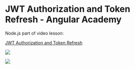 # JWT Authorization and Token Refresh - Angular Academy

Node.js part of video lesson:

[JWT Authorization and Token Refresh](https://www.youtube.com/watch?v=F1GUjHPpCLA)

<p align="center">
  
[<img src="https://github.com/bartosz-io/jwt-auth-node/blob/master/image.png">](https://www.youtube.com/watch?v=F1GUjHPpCLA)

[<img src="https://github.com/bartosz-io/jwt-auth-node/blob/master/sub.jpg">](https://www.youtube.com/channel/UCcJutJNPZVG5sbp_xaTmKEw?sub_confirmation=1)

</p>
